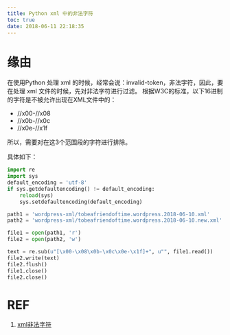 ```yaml
---
title: Python xml 中的非法字符
toc: true
date: 2018-06-11 22:18:35
---
```

# 缘由

在使用Python 处理 xml 的时候，经常会说：invalid-token，非法字符，因此，要在处理 xml 文件的时候，先对非法字符进行过滤。
根据W3C的标准，以下16进制的字符是不被允许出现在XML文件中的：

 - //x00-//x08 
 - //x0b-//x0c 
 - //x0e-//x1f

所以，需要对在这3个范围段的字符进行排除。

具体如下：
```python
import re
import sys
default_encoding = 'utf-8'
if sys.getdefaultencoding() != default_encoding:
    reload(sys)
    sys.setdefaultencoding(default_encoding)

path1 = 'wordpress-xml/tobeafriendoftime.wordpress.2018-06-10.xml'
path2 = 'wordpress-xml/tobeafriendoftime.wordpress.2018-06-10.new.xml'

file1 = open(path1, 'r')
file2 = open(path2, 'w')

text = re.sub(u"[\x00-\x08\x0b-\x0c\x0e-\x1f]+", u"", file1.read())
file2.write(text)
file2.flush()
file1.close()
file2.close()
```

# REF

  1. [xml非法字符](https://blog.csdn.net/a_heng/article/details/5287390)